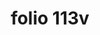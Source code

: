 ---
layout: edition
title: folio 113v
manuscript: Padua, Biblioteca del Seminario Vescovile, MS 32
sigla: P
iip: p113v.tif
milestone: 226
---